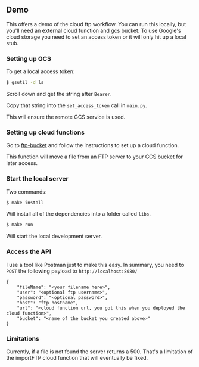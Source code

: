 ## Demo

This offers a demo of the cloud ftp workflow.  You can run this locally, but you'll need an external cloud function and gcs bucket.  To use Google's cloud storage you need to set an access token or it will only hit up a local stub.

### Setting up GCS
To get a local access token:
```sh
$ gsutil -d ls
```

Scroll down and get the string after `Bearer`.

Copy that string into the `set_access_token` call in `main.py`.

This will ensure the remote GCS service is used.

### Setting up cloud functions

Go to [ftp-bucket](https://github.com/RealKinetic/ftp-bucket) and follow the instructions to set up a cloud function.

This function will move a file from an FTP server to your GCS bucket for later access.

### Start the local server

Two commands:
```sh
$ make install
```

Will install all of the dependencies into a folder called `libs`.

```sh
$ make run
```

Will start the local development server.

### Access the API

I use a tool like Postman just to make this easy.  In summary, you need to `POST` the following payload to `http://localhost:8080/`
```
{
	"fileName": "<your filename here>",
	"user": "<optional ftp username>",
	"password": "<optional password>",
	"host": "ftp hostname",
	"url": "<cloud function url, you got this when you deployed the cloud function>",
	"bucket": "<name of the bucket you created above>"
}
```

### Limitations

Currently, if a file is not found the server returns a 500.  That's a limitation of the importFTP cloud function that will eventually be fixed.